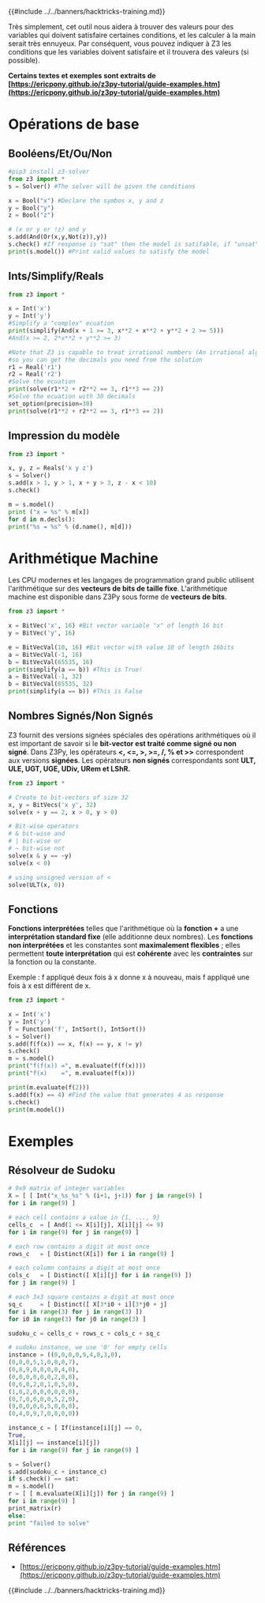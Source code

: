 {{#include ../../banners/hacktricks-training.md}}

Très simplement, cet outil nous aidera à trouver des valeurs pour des variables qui doivent satisfaire certaines conditions, et les calculer à la main serait très ennuyeux. Par conséquent, vous pouvez indiquer à Z3 les conditions que les variables doivent satisfaire et il trouvera des valeurs (si possible).

**Certains textes et exemples sont extraits de [https://ericpony.github.io/z3py-tutorial/guide-examples.htm](https://ericpony.github.io/z3py-tutorial/guide-examples.htm)**

# Opérations de base

## Booléens/Et/Ou/Non
```python
#pip3 install z3-solver
from z3 import *
s = Solver() #The solver will be given the conditions

x = Bool("x") #Declare the symbos x, y and z
y = Bool("y")
z = Bool("z")

# (x or y or !z) and y
s.add(And(Or(x,y,Not(z)),y))
s.check() #If response is "sat" then the model is satifable, if "unsat" something is wrong
print(s.model()) #Print valid values to satisfy the model
```
## Ints/Simplify/Reals
```python
from z3 import *

x = Int('x')
y = Int('y')
#Simplify a "complex" ecuation
print(simplify(And(x + 1 >= 3, x**2 + x**2 + y**2 + 2 >= 5)))
#And(x >= 2, 2*x**2 + y**2 >= 3)

#Note that Z3 is capable to treat irrational numbers (An irrational algebraic number is a root of a polynomial with integer coefficients. Internally, Z3 represents all these numbers precisely.)
#so you can get the decimals you need from the solution
r1 = Real('r1')
r2 = Real('r2')
#Solve the ecuation
print(solve(r1**2 + r2**2 == 3, r1**3 == 2))
#Solve the ecuation with 30 decimals
set_option(precision=30)
print(solve(r1**2 + r2**2 == 3, r1**3 == 2))
```
## Impression du modèle
```python
from z3 import *

x, y, z = Reals('x y z')
s = Solver()
s.add(x > 1, y > 1, x + y > 3, z - x < 10)
s.check()

m = s.model()
print ("x = %s" % m[x])
for d in m.decls():
print("%s = %s" % (d.name(), m[d]))
```
# Arithmétique Machine

Les CPU modernes et les langages de programmation grand public utilisent l'arithmétique sur des **vecteurs de bits de taille fixe**. L'arithmétique machine est disponible dans Z3Py sous forme de **vecteurs de bits**.
```python
from z3 import *

x = BitVec('x', 16) #Bit vector variable "x" of length 16 bit
y = BitVec('y', 16)

e = BitVecVal(10, 16) #Bit vector with value 10 of length 16bits
a = BitVecVal(-1, 16)
b = BitVecVal(65535, 16)
print(simplify(a == b)) #This is True!
a = BitVecVal(-1, 32)
b = BitVecVal(65535, 32)
print(simplify(a == b)) #This is False
```
## Nombres Signés/Non Signés

Z3 fournit des versions signées spéciales des opérations arithmétiques où il est important de savoir si le **bit-vector est traité comme signé ou non signé**. Dans Z3Py, les opérateurs **<, <=, >, >=, /, % et >>** correspondent aux versions **signées**. Les opérateurs **non signés** correspondants sont **ULT, ULE, UGT, UGE, UDiv, URem et LShR.**
```python
from z3 import *

# Create to bit-vectors of size 32
x, y = BitVecs('x y', 32)
solve(x + y == 2, x > 0, y > 0)

# Bit-wise operators
# & bit-wise and
# | bit-wise or
# ~ bit-wise not
solve(x & y == ~y)
solve(x < 0)

# using unsigned version of <
solve(ULT(x, 0))
```
## Fonctions

**Fonctions interprétées** telles que l'arithmétique où la **fonction +** a une **interprétation standard fixe** (elle additionne deux nombres). Les **fonctions non interprétées** et les constantes sont **maximalement flexibles** ; elles permettent **toute interprétation** qui est **cohérente** avec les **contraintes** sur la fonction ou la constante.

Exemple : f appliqué deux fois à x donne x à nouveau, mais f appliqué une fois à x est différent de x.
```python
from z3 import *

x = Int('x')
y = Int('y')
f = Function('f', IntSort(), IntSort())
s = Solver()
s.add(f(f(x)) == x, f(x) == y, x != y)
s.check()
m = s.model()
print("f(f(x)) =", m.evaluate(f(f(x))))
print("f(x)    =", m.evaluate(f(x)))

print(m.evaluate(f(2)))
s.add(f(x) == 4) #Find the value that generates 4 as response
s.check()
print(m.model())
```
# Exemples

## Résolveur de Sudoku
```python
# 9x9 matrix of integer variables
X = [ [ Int("x_%s_%s" % (i+1, j+1)) for j in range(9) ]
for i in range(9) ]

# each cell contains a value in {1, ..., 9}
cells_c  = [ And(1 <= X[i][j], X[i][j] <= 9)
for i in range(9) for j in range(9) ]

# each row contains a digit at most once
rows_c   = [ Distinct(X[i]) for i in range(9) ]

# each column contains a digit at most once
cols_c   = [ Distinct([ X[i][j] for i in range(9) ])
for j in range(9) ]

# each 3x3 square contains a digit at most once
sq_c     = [ Distinct([ X[3*i0 + i][3*j0 + j]
for i in range(3) for j in range(3) ])
for i0 in range(3) for j0 in range(3) ]

sudoku_c = cells_c + rows_c + cols_c + sq_c

# sudoku instance, we use '0' for empty cells
instance = ((0,0,0,0,9,4,0,3,0),
(0,0,0,5,1,0,0,0,7),
(0,8,9,0,0,0,0,4,0),
(0,0,0,0,0,0,2,0,8),
(0,6,0,2,0,1,0,5,0),
(1,0,2,0,0,0,0,0,0),
(0,7,0,0,0,0,5,2,0),
(9,0,0,0,6,5,0,0,0),
(0,4,0,9,7,0,0,0,0))

instance_c = [ If(instance[i][j] == 0,
True,
X[i][j] == instance[i][j])
for i in range(9) for j in range(9) ]

s = Solver()
s.add(sudoku_c + instance_c)
if s.check() == sat:
m = s.model()
r = [ [ m.evaluate(X[i][j]) for j in range(9) ]
for i in range(9) ]
print_matrix(r)
else:
print "failed to solve"
```
## Références

- [https://ericpony.github.io/z3py-tutorial/guide-examples.htm](https://ericpony.github.io/z3py-tutorial/guide-examples.htm)

{{#include ../../banners/hacktricks-training.md}}
